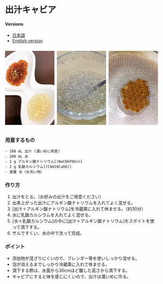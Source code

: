 # 出汁キャビア

#### Versions

* [日本語](README.md)
* [English version](English.md)

<img src="https://github.com/foodscience/test/blob/master/img/dashi_caviar.jpg" alt="Ruby" title="Ruby" />

### 用意するもの
```
- 100 mL 出汁 (濃いめに用意)
- 200 mL 水
- 1 g アルギン酸ナトリウム[(NaC6H7O6)n]
- 2 g 乳酸カルシウム[(C6H10CaO6)]
- 適量 水（水洗い用）
```

### 作り方
<ol>
<li>出汁をとる。（お好みの出汁をご用意ください）</li>
<li>出来上がった出汁にアルギン酸ナトリウムを入れてよく混ぜる。</li>
<li>[出汁＋アルギン酸ナトリウム]を冷蔵庫に入れて休ませる。（約30分）</li>
<li>水に乳酸カルシウムを入れてよく混ぜる。</li>
<li>[水＋乳酸カルシウム]の中に[出汁＋アルギン酸ナトリウム]をスポイトを使って滴下する。</li>
<li>ザルですくい、水の中で洗って完成。</li>
</ol>

### ポイント
<ul>
<li>添加物が混ざりにくいので、ブレンダー等を使いしっかり混ぜる。</li>
<li>泡が消えるまでしっかり冷蔵庫に入れて休ませる。</li>
<li>滴下する際は、水面から30cmほど離した高さから滴下する。</li>
<li>キャビアにすると味を感じにくいので、出汁は濃いめに作る。</li>
</ul>
